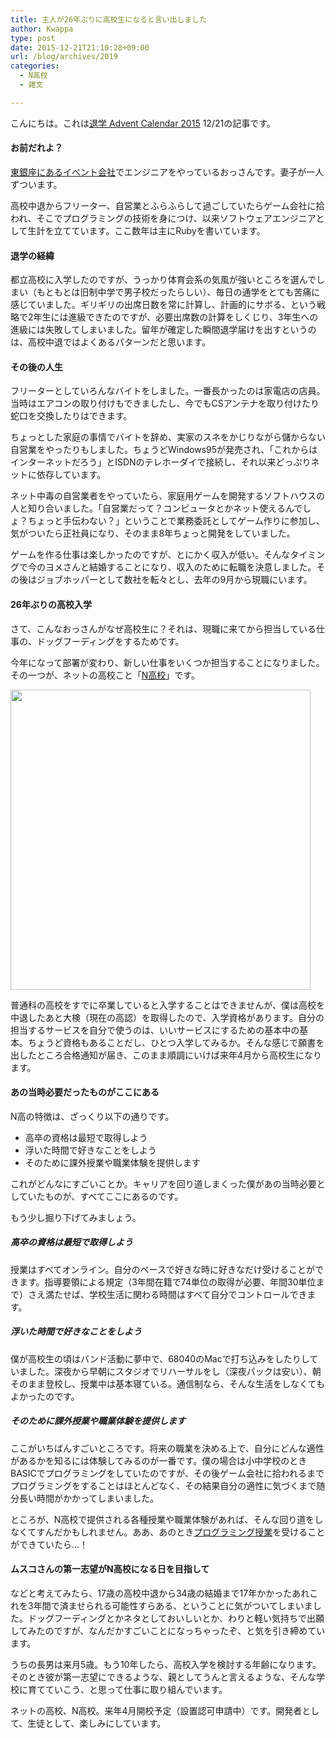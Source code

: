 ```yaml
---
title: 主人が26年ぶりに高校生になると言い出しました
author: Kwappa
type: post
date: 2015-12-21T21:10:28+09:00
url: /blog/archives/2019
categories:
  - N高校
  - 雑文

---
```

こんにちは。これは<a href="http://www.adventar.org/calendars/735" target="_blank" rel="noopener noreferrer">退学 Advent Calendar 2015</a> 12/21の記事です。

#### お前だれよ？

<a href="http://dwango.co.jp" target="_blank" rel="noopener noreferrer">東銀座にあるイベント会社</a>でエンジニアをやっているおっさんです。妻子が一人ずついます。

高校中退からフリーター、自営業とふらふらして過ごしていたらゲーム会社に拾われ、そこでプログラミングの技術を身につけ、以来ソフトウェアエンジニアとして生計を立てています。ここ数年は主にRubyを書いています。

#### 退学の経緯

都立高校に入学したのですが、うっかり体育会系の気風が強いところを選んでしまい（もともとは旧制中学で男子校だったらしい）、毎日の通学をとても苦痛に感じていました。ギリギリの出席日数を常に計算し、計画的にサボる、という戦略で2年生には進級できたのですが、必要出席数の計算をしくじり、3年生への進級には失敗してしまいました。留年が確定した瞬間退学届けを出すというのは、高校中退ではよくあるパターンだと思います。

#### その後の人生

フリーターとしていろんなバイトをしました。一番長かったのは家電店の店員。当時はエアコンの取り付けもできましたし、今でもCSアンテナを取り付けたり蛇口を交換したりはできます。

ちょっとした家庭の事情でバイトを辞め、実家のスネをかじりながら儲からない自営業をやったりもしました。ちょうどWindows95が発売され、「これからはインターネットだろう」とISDNのテレホーダイで接続し、それ以来どっぷりネットに依存しています。

ネット中毒の自営業者をやっていたら、家庭用ゲームを開発するソフトハウスの人と知り合いました。「自営業だって？コンピュータとかネット使えるんでしょ？ちょっと手伝わない？」ということで業務委託としてゲーム作りに参加し、気がついたら正社員になり、そのまま8年ちょっと開発をしていました。

ゲームを作る仕事は楽しかったのですが、とにかく収入が低い。そんなタイミングで今のヨメさんと結婚することになり、収入のために転職を決意しました。その後はジョブホッパーとして数社を転々とし、去年の9月から現職にいます。

#### 26年ぶりの高校入学

さて、こんなおっさんがなぜ高校生に？それは、現職に来てから担当している仕事の、ドッグフーディングをするためです。

今年になって部署が変わり、新しい仕事をいくつか担当することになりました。その一つが、ネットの高校こと「<a href="http://ed.kadokawadwango.co.jp/" target="_blank" rel="noopener noreferrer">N高校</a>」です。

<a href="http://ed.kadokawadwango.co.jp/" target="_blank" rel="noopener noreferrer"><img src="http://dw-cdn.cf/static/img/sp_mv1.jpg" width=480/></a>

<!--more-->

普通科の高校をすでに卒業していると入学することはできませんが、僕は高校を中退したあと大検（現在の高認）を取得したので、入学資格があります。自分の担当するサービスを自分で使うのは、いいサービスにするための基本中の基本。ちょうど資格もあることだし、ひとつ入学してみるか。そんな感じで願書を出したところ合格通知が届き、このまま順調にいけば来年4月から高校生になります。

#### あの当時必要だったものがここにある

N高の特徴は、ざっくり以下の通りです。

  * 高卒の資格は最短で取得しよう
  * 浮いた時間で好きなことをしよう
  * そのために課外授業や職業体験を提供します

これがどんなにすごいことか。キャリアを回り道しまくった僕があの当時必要としていたものが、すべてここにあるのです。

もう少し掘り下げてみましょう。

##### 高卒の資格は最短で取得しよう

授業はすべてオンライン。自分のペースで好きな時に好きなだけ受けることができます。指導要領による規定（3年間在籍で74単位の取得が必要、年間30単位まで）さえ満たせば、学校生活に関わる時間はすべて自分でコントロールできます。

##### 浮いた時間で好きなことをしよう

僕が高校生の頃はバンド活動に夢中で、68040のMacで打ち込みをしたりしていました。深夜から早朝にスタジオでリハーサルをし（深夜パックは安い）、朝そのまま登校し、授業中は基本寝ている。通信制なら、そんな生活をしなくてもよかったのです。

##### そのために課外授業や職業体験を提供します

ここがいちばんすごいところです。将来の職業を決める上で、自分にどんな適性があるかを知るには体験してみるのが一番です。僕の場合は小中学校のときBASICでプログラミングをしていたのですが、その後ゲーム会社に拾われるまでプログラミングをすることはほとんどなく、その結果自分の適性に気づくまで随分長い時間がかかってしまいました。

ところが、N高校で提供される各種授業や職業体験があれば、そんな回り道をしなくてすんだかもしれません。ああ、あのとき<a href="http://ed.kadokawadwango.co.jp/attractive/program/program.html" target="_blank" rel="noopener noreferrer">プログラミング授業</a>を受けることができていたら…！

#### ムスコさんの第一志望がN高校になる日を目指して

などと考えてみたら、17歳の高校中退から34歳の結婚まで17年かかったあれこれを3年間で済ませられる可能性すらある、ということに気がついてしまいました。ドッグフーディングとかネタとしておいしいとか、わりと軽い気持ちで出願してみたのですが、なんだかすごいことになっちゃったぞ、と気を引き締めています。

うちの長男は来月5歳。もう10年したら、高校入学を検討する年齢になります。そのとき彼が第一志望にできるような、親としてうんと言えるような、そんな学校に育てていこう、と思って仕事に取り組んでいます。

ネットの高校、N高校。来年4月開校予定（設置認可申請中）です。開発者として、生徒として、楽しみにしています。
